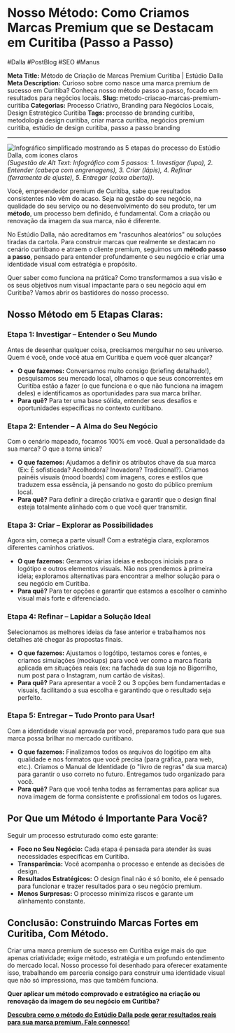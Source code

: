 # Nosso Método: Como Criamos Marcas Premium que se Destacam em Curitiba (Passo a Passo)

#Dalla #PostBlog #SEO #Manus 

**Meta Title:** Método de Criação de Marcas Premium Curitiba | Estúdio Dalla
**Meta Description:** Curioso sobre como nasce uma marca premium de sucesso em Curitiba? Conheça nosso método passo a passo, focado em resultados para negócios locais.
**Slug:** metodo-criacao-marcas-premium-curitiba
**Categorias:** Processo Criativo, Branding para Negócios Locais, Design Estratégico Curitiba
**Tags:** processo de branding curitiba, metodologia design curitiba, criar marca curitiba, negócios premium curitiba, estúdio de design curitiba, passo a passo branding

---

![Infográfico simplificado mostrando as 5 etapas do processo do Estúdio Dalla, com ícones claros](placeholder_imagem_metodo_dalla_simplificado.jpg) *(Sugestão de Alt Text: Infográfico com 5 passos: 1. Investigar (lupa), 2. Entender (cabeça com engrenagens), 3. Criar (lápis), 4. Refinar (ferramenta de ajuste), 5. Entregar (caixa aberta))*.

Você, empreendedor premium de Curitiba, sabe que resultados consistentes não vêm do acaso. Seja na gestão do seu negócio, na qualidade do seu serviço ou no desenvolvimento do seu produto, ter um **método**, um processo bem definido, é fundamental. Com a criação ou renovação da imagem da sua marca, não é diferente.

No Estúdio Dalla, não acreditamos em "rascunhos aleatórios" ou soluções tiradas da cartola. Para construir marcas que realmente se destacam no cenário curitibano e atraem o cliente premium, seguimos um **método passo a passo**, pensado para entender profundamente o seu negócio e criar uma identidade visual com estratégia e propósito.

Quer saber como funciona na prática? Como transformamos a sua visão e os seus objetivos num visual impactante para o seu negócio aqui em Curitiba? Vamos abrir os bastidores do nosso processo.

## Nosso Método em 5 Etapas Claras:

### Etapa 1: Investigar – Entender o Seu Mundo

Antes de desenhar qualquer coisa, precisamos mergulhar no seu universo. Quem é você, onde você atua em Curitiba e quem você quer alcançar?

*   **O que fazemos:** Conversamos muito consigo (briefing detalhado!), pesquisamos seu mercado local, olhamos o que seus concorrentes em Curitiba estão a fazer (o que funciona e o que não funciona na imagem deles) e identificamos as oportunidades para sua marca brilhar.
*   **Para quê?** Para ter uma base sólida, entender seus desafios e oportunidades específicas no contexto curitibano.

### Etapa 2: Entender – A Alma do Seu Negócio

Com o cenário mapeado, focamos 100% em você. Qual a personalidade da sua marca? O que a torna única?

*   **O que fazemos:** Ajudamos a definir os atributos chave da sua marca (Ex: É sofisticada? Acolhedora? Inovadora? Tradicional?). Criamos painéis visuais (mood boards) com imagens, cores e estilos que traduzem essa essência, já pensando no gosto do público premium local.
*   **Para quê?** Para definir a direção criativa e garantir que o design final esteja totalmente alinhado com o que você quer transmitir.

### Etapa 3: Criar – Explorar as Possibilidades

Agora sim, começa a parte visual! Com a estratégia clara, exploramos diferentes caminhos criativos.

*   **O que fazemos:** Geramos várias ideias e esboços iniciais para o logótipo e outros elementos visuais. Não nos prendemos à primeira ideia; exploramos alternativas para encontrar a melhor solução para o seu negócio em Curitiba.
*   **Para quê?** Para ter opções e garantir que estamos a escolher o caminho visual mais forte e diferenciado.

### Etapa 4: Refinar – Lapidar a Solução Ideal

Selecionamos as melhores ideias da fase anterior e trabalhamos nos detalhes até chegar às propostas finais.

*   **O que fazemos:** Ajustamos o logótipo, testamos cores e fontes, e criamos simulações (mockups) para você ver como a marca ficaria aplicada em situações reais (ex: na fachada da sua loja no Bigorrilho, num post para o Instagram, num cartão de visitas).
*   **Para quê?** Para apresentar a você 2 ou 3 opções bem fundamentadas e visuais, facilitando a sua escolha e garantindo que o resultado seja perfeito.

### Etapa 5: Entregar – Tudo Pronto para Usar!

Com a identidade visual aprovada por você, preparamos tudo para que sua marca possa brilhar no mercado curitibano.

*   **O que fazemos:** Finalizamos todos os arquivos do logótipo em alta qualidade e nos formatos que você precisa (para gráfica, para web, etc.). Criamos o Manual de Identidade (o "livro de regras" da sua marca) para garantir o uso correto no futuro. Entregamos tudo organizado para você.
*   **Para quê?** Para que você tenha todas as ferramentas para aplicar sua nova imagem de forma consistente e profissional em todos os lugares.

## Por Que um Método é Importante Para Você?

Seguir um processo estruturado como este garante:

*   **Foco no Seu Negócio:** Cada etapa é pensada para atender às suas necessidades específicas em Curitiba.
*   **Transparência:** Você acompanha o processo e entende as decisões de design.
*   **Resultados Estratégicos:** O design final não é só bonito, ele é pensado para funcionar e trazer resultados para o seu negócio premium.
*   **Menos Surpresas:** O processo minimiza riscos e garante um alinhamento constante.

## Conclusão: Construindo Marcas Fortes em Curitiba, Com Método.

Criar uma marca premium de sucesso em Curitiba exige mais do que apenas criatividade; exige método, estratégia e um profundo entendimento do mercado local. Nosso processo foi desenhado para oferecer exatamente isso, trabalhando em parceria consigo para construir uma identidade visual que não só impressiona, mas que também funciona.

**Quer aplicar um método comprovado e estratégico na criação ou renovação da imagem do seu negócio em Curitiba?**

[**Descubra como o método do Estúdio Dalla pode gerar resultados reais para sua marca premium. Fale connosco!**](https://www.estudiodalla.com/contatos)

